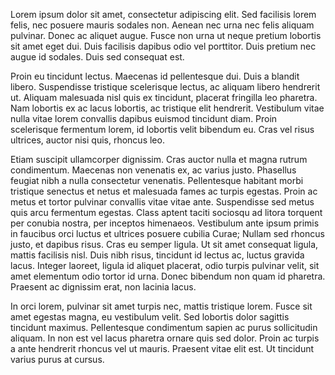 Lorem ipsum dolor sit amet, consectetur adipiscing elit. Sed facilisis lorem felis, nec posuere mauris sodales non. Aenean nec urna nec felis aliquam pulvinar. Donec ac aliquet augue. Fusce non urna ut neque pretium lobortis sit amet eget dui. Duis facilisis dapibus odio vel porttitor. Duis pretium nec augue id sodales. Duis sed consequat est.

Proin eu tincidunt lectus. Maecenas id pellentesque dui. Duis a blandit libero. Suspendisse tristique scelerisque lectus, ac aliquam libero hendrerit ut. Aliquam malesuada nisl quis ex tincidunt, placerat fringilla leo pharetra. Nam lobortis ex ac lacus lobortis, ac tristique elit hendrerit. Vestibulum vitae nulla vitae lorem convallis dapibus euismod tincidunt diam. Proin scelerisque fermentum lorem, id lobortis velit bibendum eu. Cras vel risus ultrices, auctor nisi quis, rhoncus leo.

Etiam suscipit ullamcorper dignissim. Cras auctor nulla et magna rutrum condimentum. Maecenas non venenatis ex, ac varius justo. Phasellus feugiat nibh a nulla consectetur venenatis. Pellentesque habitant morbi tristique senectus et netus et malesuada fames ac turpis egestas. Proin ac metus et tortor pulvinar convallis vitae vitae ante. Suspendisse sed metus quis arcu fermentum egestas. Class aptent taciti sociosqu ad litora torquent per conubia nostra, per inceptos himenaeos. Vestibulum ante ipsum primis in faucibus orci luctus et ultrices posuere cubilia Curae; Nullam sed rhoncus justo, et dapibus risus. Cras eu semper ligula. Ut sit amet consequat ligula, mattis facilisis nisl. Duis nibh risus, tincidunt id lectus ac, luctus gravida lacus. Integer laoreet, ligula id aliquet placerat, odio turpis pulvinar velit, sit amet elementum odio tortor id urna. Donec bibendum non quam id pharetra. Praesent ac dignissim erat, non lacinia lacus.

In orci lorem, pulvinar sit amet turpis nec, mattis tristique lorem. Fusce sit amet egestas magna, eu vestibulum velit. Sed lobortis dolor sagittis tincidunt maximus. Pellentesque condimentum sapien ac purus sollicitudin aliquam. In non est vel lacus pharetra ornare quis sed dolor. Proin ac turpis a ante hendrerit rhoncus vel ut mauris. Praesent vitae elit est. Ut tincidunt varius purus at cursus.

